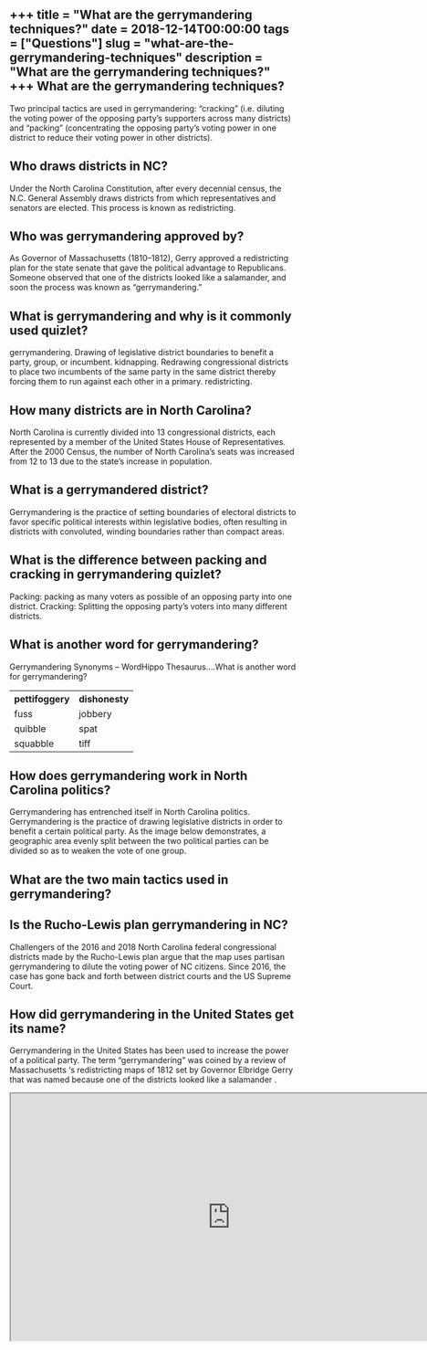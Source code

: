 +++
title = "What are the gerrymandering techniques?"
date = 2018-12-14T00:00:00
tags = ["Questions"]
slug = "what-are-the-gerrymandering-techniques"
description = "What are the gerrymandering techniques?"
+++
What are the gerrymandering techniques?
---------------------------------------

Two principal tactics are used in gerrymandering: “cracking” (i.e. diluting the voting power of the opposing party’s supporters across many districts) and “packing” (concentrating the opposing party’s voting power in one district to reduce their voting power in other districts).

Who draws districts in NC?
--------------------------

Under the North Carolina Constitution, after every decennial census, the N.C. General Assembly draws districts from which representatives and senators are elected. This process is known as redistricting.

Who was gerrymandering approved by?
-----------------------------------

As Governor of Massachusetts (1810–1812), Gerry approved a redistricting plan for the state senate that gave the political advantage to Republicans. Someone observed that one of the districts looked like a salamander, and soon the process was known as “gerrymandering.”

What is gerrymandering and why is it commonly used quizlet?
-----------------------------------------------------------

gerrymandering. Drawing of legislative district boundaries to benefit a party, group, or incumbent. kidnapping. Redrawing congressional districts to place two incumbents of the same party in the same district thereby forcing them to run against each other in a primary. redistricting.

How many districts are in North Carolina?
-----------------------------------------

North Carolina is currently divided into 13 congressional districts, each represented by a member of the United States House of Representatives. After the 2000 Census, the number of North Carolina’s seats was increased from 12 to 13 due to the state’s increase in population.

What is a gerrymandered district?
---------------------------------

Gerrymandering is the practice of setting boundaries of electoral districts to favor specific political interests within legislative bodies, often resulting in districts with convoluted, winding boundaries rather than compact areas.

What is the difference between packing and cracking in gerrymandering quizlet?
------------------------------------------------------------------------------

Packing: packing as many voters as possible of an opposing party into one district. Cracking: Splitting the opposing party’s voters into many different districts.

What is another word for gerrymandering?
----------------------------------------

Gerrymandering Synonyms – WordHippo Thesaurus….What is another word for gerrymandering?

<table><tr><th>pettifoggery</th><th>dishonesty</th></tr><tr><td>fuss</td><td>jobbery</td></tr><tr><td>quibble</td><td>spat</td></tr><tr><td>squabble</td><td>tiff</td></tr></table>

How does gerrymandering work in North Carolina politics?
--------------------------------------------------------

Gerrymandering has entrenched itself in North Carolina politics. Gerrymandering is the practice of drawing legislative districts in order to benefit a certain political party. As the image below demonstrates, a geographic area evenly split between the two political parties can be divided so as to weaken the vote of one group.

What are the two main tactics used in gerrymandering?
-----------------------------------------------------

Is the Rucho-Lewis plan gerrymandering in NC?
---------------------------------------------

Challengers of the 2016 and 2018 North Carolina federal congressional districts made by the Rucho-Lewis plan argue that the map uses partisan gerrymandering to dilute the voting power of NC citizens. Since 2016, the case has gone back and forth between district courts and the US Supreme Court.

How did gerrymandering in the United States get its name?
---------------------------------------------------------

Gerrymandering in the United States has been used to increase the power of a political party. The term “gerrymandering” was coined by a review of Massachusetts ‘s redistricting maps of 1812 set by Governor Elbridge Gerry that was named because one of the districts looked like a salamander .

<iframe allow="accelerometer; autoplay; clipboard-write; encrypted-media; gyroscope; picture-in-picture" allowfullscreen="" class="__youtube_prefs__  epyt-is-override  no-lazyload" data-no-lazy="1" data-origheight="433" data-origwidth="770" data-skipgform_ajax_framebjll="" height="433" id="_ytid_61105" loading="lazy" src="https://www.youtube.com/embed/DMPmKeR9NVg?enablejsapi=1&autoplay=0&cc_load_policy=0&cc_lang_pref=&iv_load_policy=1&loop=0&modestbranding=0&rel=1&fs=1&playsinline=0&autohide=2&theme=dark&color=red&controls=1&" title="YouTube player" width="770"></iframe>